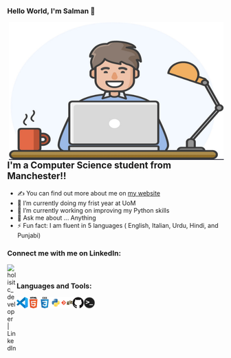### Hello World, I'm Salman  👋

 <img align="right" alt="GIF" src="https://github.com/SalmanAsh/SalmanAsh/blob/46b8399ffd8fa9f5a05a98f6efe19bbfe16c2d5f/13572508.jpg" width="500" height="320" />


## I'm a Computer Science student from Manchester!!
- ✍ You can find out more about me on [my website]
- 🔭 I’m currently doing my frist year at UoM
- 🌱 I’m currently working on improving my Python skills
- 💬 Ask me about ... Anything
- ⚡ Fun fact: I am fluent in 5 languages ( English, Italian, Urdu, Hindi, and Punjabi)


### Connect me with me on LinkedIn:
[<img align="left" alt="holisitc_developer | LinkedIn" width="22px" src="https://cdn.jsdelivr.net/npm/simple-icons@v3/icons/linkedin.svg" />][linkedin]

<br />

### Languages and Tools:

<img align="left" alt="Visual Studio Code" width="26px" src="https://raw.githubusercontent.com/github/explore/80688e429a7d4ef2fca1e82350fe8e3517d3494d/topics/visual-studio-code/visual-studio-code.png" />
<img align="left" alt="HTML5" width="26px" src="https://raw.githubusercontent.com/github/explore/80688e429a7d4ef2fca1e82350fe8e3517d3494d/topics/html/html.png" />
<img align="left" alt="CSS3" width="26px" src="https://raw.githubusercontent.com/github/explore/80688e429a7d4ef2fca1e82350fe8e3517d3494d/topics/css/css.png" />
<img align="left" alt="python" width="26px" src="https://raw.githubusercontent.com/github/explore/80688e429a7d4ef2fca1e82350fe8e3517d3494d/topics/python/python.png" />
<img align="left" alt="Git" width="26px" src="https://raw.githubusercontent.com/github/explore/80688e429a7d4ef2fca1e82350fe8e3517d3494d/topics/git/git.png" />
<img align="left" alt="GitHub" width="26px" src="https://raw.githubusercontent.com/github/explore/78df643247d429f6cc873026c0622819ad797942/topics/github/github.png" />
<img align="left" alt="Terminal" width="26px" src="https://raw.githubusercontent.com/github/explore/80688e429a7d4ef2fca1e82350fe8e3517d3494d/topics/terminal/terminal.png" />

<br />
<br />


[my website]: https://ashrafsalman.com/
[instagram]: https://www.instagram.com/?hl=en
[linkedin]: https://www.linkedin.com/in/salman-ash/
